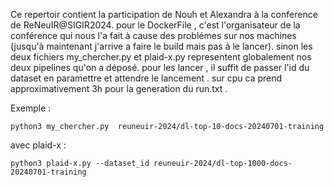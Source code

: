 Ce repertoir contient la participation de Nouh et Alexandra à la conference de ReNeuIR@SIGIR2024.
pour le DockerFile , c'est l'organisateur de la conférence qui nous l'a fait à cause des problémes sur nos machines (jusqu'à maintenant j'arrive a faire le build mais pas à le lancer).
sinon les deux fichiers my_chercher.py et plaid-x.py representent globalement nos deux pipelines qu'on a déposé.
pour les lancer , il suffit de passer l'id du dataset en paramettre et attendre le lancement . sur cpu ca prend approximativement 3h pour la generation du run.txt . 

Exemple :
  
```
python3 my_chercher.py  reuneuir-2024/dl-top-10-docs-20240701-training

```

avec plaid-x : 

```
python3 plaid-x.py --dataset_id reuneuir-2024/dl-top-1000-docs-20240701-training
```
